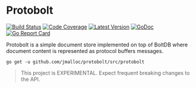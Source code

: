 # Protobolt

[![Build Status](http://img.shields.io/travis/com/jmalloc/protobolt/master.svg)](https://travis-ci.com/jmalloc/protobolt)
[![Code Coverage](https://img.shields.io/codecov/c/github/jmalloc/protobolt/master.svg)](https://codecov.io/github/jmalloc/protobolt)
[![Latest Version](https://img.shields.io/github/tag/jmalloc/protobolt.svg?label=semver)](https://semver.org)
[![GoDoc](https://godoc.org/github.com/jmalloc/protobolt?status.svg)](https://godoc.org/github.com/jmalloc/protobolt/src/protobolt)
[![Go Report Card](https://goreportcard.com/badge/github.com/jmalloc/protobolt)](https://goreportcard.com/report/github.com/jmalloc/protobolt)

  Protobolt is a simple document store implemented on top of BoltDB where
  document content is represented as protocol buffers messages.

    go get -u github.com/jmalloc/protobolt/src/protobolt

> This project is EXPERIMENTAL. Expect frequent breaking changes to the API.

